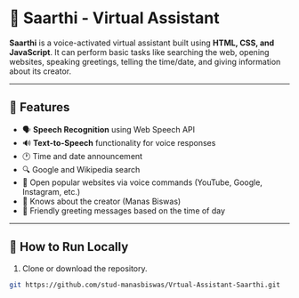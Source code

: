 # 🧠 Saarthi - Virtual Assistant

**Saarthi** is a voice-activated virtual assistant built using **HTML, CSS, and JavaScript**. It can perform basic tasks like searching the web, opening websites, speaking greetings, telling the time/date, and giving information about its creator.

---

## 🌟 Features

- 🗣️ **Speech Recognition** using Web Speech API
- 🔊 **Text-to-Speech** functionality for voice responses
- 🕐 Time and date announcement
- 🔍 Google and Wikipedia search
- 🔗 Open popular websites via voice commands (YouTube, Google, Instagram, etc.)
- 📇 Knows about the creator (Manas Biswas)
- 💬 Friendly greeting messages based on the time of day

---

## 🚀 How to Run Locally

1. Clone or download the repository.

```bash
git https://github.com/stud-manasbiswas/Vrtual-Assistant-Saarthi.git
